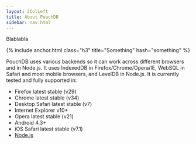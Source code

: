 ```yaml
---
layout: 2ColLeft
title: About PouchDB
sidebar: nav.html
---
```


Blablabla

{% include anchor.html class="h3" title="Something" hash="something" %}

PouchDB uses various backends so it can work across different browsers and in Node.js. It uses IndexedDB in Firefox/Chrome/Opera/IE, WebSQL in Safari and most mobile browsers, and LevelDB in Node.js. It is currently tested and fully supported in:

 * Firefox latest stable (v29)
 * Chrome latest stable (v34)
 * Desktop Safari latest stable (v7)
 * Internet Explorer v10+
 * Opera latest stable (v21)
 * Android 4.3+
 * iOS Safari latest stable (v7.1)
 * [Node.js](http://nodejs.org/)